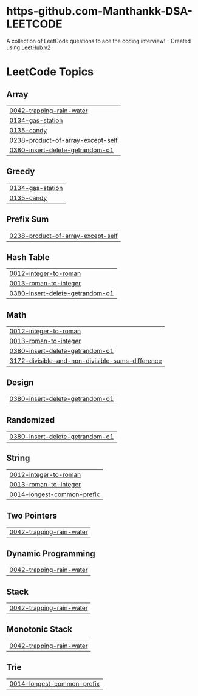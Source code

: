 # https-github.com-Manthankk-DSA-LEETCODE
A collection of LeetCode questions to ace the coding interview! - Created using [LeetHub v2](https://github.com/arunbhardwaj/LeetHub-2.0)

<!---LeetCode Topics Start-->
# LeetCode Topics
## Array
|  |
| ------- |
| [0042-trapping-rain-water](https://github.com/Manthankk/https-github.com-Manthankk-DSA-LEETCODE/tree/master/0042-trapping-rain-water) |
| [0134-gas-station](https://github.com/Manthankk/https-github.com-Manthankk-DSA-LEETCODE/tree/master/0134-gas-station) |
| [0135-candy](https://github.com/Manthankk/https-github.com-Manthankk-DSA-LEETCODE/tree/master/0135-candy) |
| [0238-product-of-array-except-self](https://github.com/Manthankk/https-github.com-Manthankk-DSA-LEETCODE/tree/master/0238-product-of-array-except-self) |
| [0380-insert-delete-getrandom-o1](https://github.com/Manthankk/https-github.com-Manthankk-DSA-LEETCODE/tree/master/0380-insert-delete-getrandom-o1) |
## Greedy
|  |
| ------- |
| [0134-gas-station](https://github.com/Manthankk/https-github.com-Manthankk-DSA-LEETCODE/tree/master/0134-gas-station) |
| [0135-candy](https://github.com/Manthankk/https-github.com-Manthankk-DSA-LEETCODE/tree/master/0135-candy) |
## Prefix Sum
|  |
| ------- |
| [0238-product-of-array-except-self](https://github.com/Manthankk/https-github.com-Manthankk-DSA-LEETCODE/tree/master/0238-product-of-array-except-self) |
## Hash Table
|  |
| ------- |
| [0012-integer-to-roman](https://github.com/Manthankk/https-github.com-Manthankk-DSA-LEETCODE/tree/master/0012-integer-to-roman) |
| [0013-roman-to-integer](https://github.com/Manthankk/https-github.com-Manthankk-DSA-LEETCODE/tree/master/0013-roman-to-integer) |
| [0380-insert-delete-getrandom-o1](https://github.com/Manthankk/https-github.com-Manthankk-DSA-LEETCODE/tree/master/0380-insert-delete-getrandom-o1) |
## Math
|  |
| ------- |
| [0012-integer-to-roman](https://github.com/Manthankk/https-github.com-Manthankk-DSA-LEETCODE/tree/master/0012-integer-to-roman) |
| [0013-roman-to-integer](https://github.com/Manthankk/https-github.com-Manthankk-DSA-LEETCODE/tree/master/0013-roman-to-integer) |
| [0380-insert-delete-getrandom-o1](https://github.com/Manthankk/https-github.com-Manthankk-DSA-LEETCODE/tree/master/0380-insert-delete-getrandom-o1) |
| [3172-divisible-and-non-divisible-sums-difference](https://github.com/Manthankk/https-github.com-Manthankk-DSA-LEETCODE/tree/master/3172-divisible-and-non-divisible-sums-difference) |
## Design
|  |
| ------- |
| [0380-insert-delete-getrandom-o1](https://github.com/Manthankk/https-github.com-Manthankk-DSA-LEETCODE/tree/master/0380-insert-delete-getrandom-o1) |
## Randomized
|  |
| ------- |
| [0380-insert-delete-getrandom-o1](https://github.com/Manthankk/https-github.com-Manthankk-DSA-LEETCODE/tree/master/0380-insert-delete-getrandom-o1) |
## String
|  |
| ------- |
| [0012-integer-to-roman](https://github.com/Manthankk/https-github.com-Manthankk-DSA-LEETCODE/tree/master/0012-integer-to-roman) |
| [0013-roman-to-integer](https://github.com/Manthankk/https-github.com-Manthankk-DSA-LEETCODE/tree/master/0013-roman-to-integer) |
| [0014-longest-common-prefix](https://github.com/Manthankk/https-github.com-Manthankk-DSA-LEETCODE/tree/master/0014-longest-common-prefix) |
## Two Pointers
|  |
| ------- |
| [0042-trapping-rain-water](https://github.com/Manthankk/https-github.com-Manthankk-DSA-LEETCODE/tree/master/0042-trapping-rain-water) |
## Dynamic Programming
|  |
| ------- |
| [0042-trapping-rain-water](https://github.com/Manthankk/https-github.com-Manthankk-DSA-LEETCODE/tree/master/0042-trapping-rain-water) |
## Stack
|  |
| ------- |
| [0042-trapping-rain-water](https://github.com/Manthankk/https-github.com-Manthankk-DSA-LEETCODE/tree/master/0042-trapping-rain-water) |
## Monotonic Stack
|  |
| ------- |
| [0042-trapping-rain-water](https://github.com/Manthankk/https-github.com-Manthankk-DSA-LEETCODE/tree/master/0042-trapping-rain-water) |
## Trie
|  |
| ------- |
| [0014-longest-common-prefix](https://github.com/Manthankk/https-github.com-Manthankk-DSA-LEETCODE/tree/master/0014-longest-common-prefix) |
<!---LeetCode Topics End-->